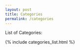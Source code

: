 ```yaml
---
layout: post
title: Categories
permalink: /categories
---
```


List of Categories:

{% include categories_list.html %}
